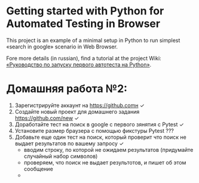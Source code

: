 # Getting started with Python for Automated Testing in Browser

This project is an example of a minimal setup in Python to run simplest «search in google» scenario in Web Browser. 

Fore more details (in russian), find a tutorial at the project Wiki: [«Руководство по запуску первого автотеста на Python»](https://github.com/qa-guru/getting-started-python/wiki).


# Домашняя работа №2:

1. Зарегистрируйте аккаунт на https://github.comн ✓
2. Создайте новый проект для домашнего задания https://github.com/new ✓
3. Доработайте тест на поиск в google с первого зянятия с Pytest ✓
4. Установите размер браузера с помощью фикстуры Pytest ???
5. Добавьте еще один тест на поиск, который проверит что поиск не выдает результатов по вашему запросу ✓
   - вводим строку, по которой не ожидаем результатов (придумайте случайный набор символов)
   - проверяем, что поиск не выдает результотов, и пишет об этом сообщение
   - 